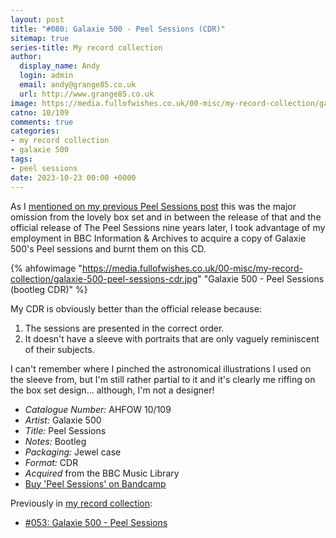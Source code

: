 ```yaml
---
layout: post
title: "#080: Galaxie 500 - Peel Sessions (CDR)"
sitemap: true
series-title: My record collection
author:
  display_name: Andy
  login: admin
  email: andy@grange85.co.uk
  url: http://www.grange85.co.uk
image: https://media.fullofwishes.co.uk/00-misc/my-record-collection/galaxie-500-peel-sessions-cdr.jpg
catno: 10/109
comments: true
categories:
- my record collection
- galaxie 500
tags:
- peel sessions
date: 2023-10-23 00:00 +0000
---
```

As I [mentioned on my previous Peel Sessions post](/2023/07/20/my-record-collection-053-galaxie-500-peel-sessions/) this was the major omission from the lovely box set and in between the release of that and the official release of The Peel Sessions nine years later, I took advantage of my employment in BBC Information & Archives to acquire a copy of Galaxie 500's Peel sessions and burnt them on this CD.

{% ahfowimage "https://media.fullofwishes.co.uk/00-misc/my-record-collection/galaxie-500-peel-sessions-cdr.jpg" "Galaxie 500 - Peel Sessions (bootleg CDR)" %}

My CDR is obviously better than the official release because:

<!--more-->

1. The sessions are presented in the correct order.
2. It doesn't have a sleeve with portraits that are only vaguely reminiscent of their subjects.

I can't remember where I pinched the astronomical illustrations I used on the sleeve from, but I'm still rather partial to it and it's clearly me riffing on the box set design... although, I'm not a designer!

 - *Catalogue Number:* AHFOW 10/109
 - *Artist:* Galaxie 500
 - *Title:* Peel Sessions
 - *Notes:* Bootleg
 - *Packaging:* Jewel case
 - *Format:* CDR
 - _Acquired_ from the BBC Music Library
 - [Buy 'Peel Sessions' on Bandcamp](https://galaxie500.bandcamp.com/album/peel-sessions)

 Previously in [my record collection](/category/my-record-collection):
  - [#053: Galaxie 500 - Peel Sessions](/2023/07/20/my-record-collection-053-galaxie-500-peel-sessions/)
